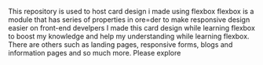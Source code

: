This repository is used to host card design i made using flexbox
flexbox is a module that has series of properties in ore=der to make 
responsive design easier on front-end develpers
I made this card design while learning flexbox to boost my knowledge and help 
my understanding while learning flexbox.
There are others such as landing pages, responsive forms, blogs and information 
pages and so much more.
Please explore

